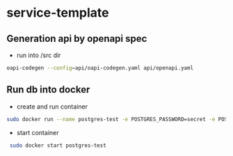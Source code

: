 # service-template

## Generation api by openapi spec

- run into /src dir
```sh
oapi-codegen --config=api/oapi-codegen.yaml api/openapi.yaml    
```

## Run db into docker

- create and run container
```sh
sudo docker run --name postgres-test -e POSTGRES_PASSWORD=secret -e POSTGRES_USER=test -e POSTGRES_DB=testdb -p 5432:5432 -d postgres:latest
```

- start container
```sh
 sudo docker start postgres-test
```